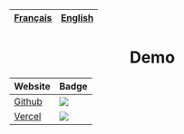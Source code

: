 <div align="center">

| <a href="README-fr.md">Français</a> | <a href="README-en.md">English</a> |
|--------|-------|

#

<h1>Demo</h1>
  
  | Website | Badge |
  |----------|-------|
  | <a href="https://lebazardebryan.github.io/Onlintendo/">Github</a> | <img src="https://github.com/LeBazarDeBryan/Onlintendo/actions/workflows/pages/pages-build-deployment/badge.svg" /> |
  | <a href="https://onlintendo.vercel.app/">Vercel</a> | <img src="https://therealsujitk-vercel-badge.vercel.app/?app=onlintendo" /> |
